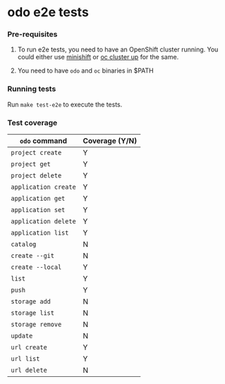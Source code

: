 # odo e2e tests

### Pre-requisites

1. To run e2e tests, you need to have an OpenShift cluster running. You could either use [minishift](https://github.com/minishift/minishift) or [oc cluster up](https://github.com/openshift/origin/blob/master/docs/cluster_up_down.md) for the same.

1. You need to have `odo` and `oc` binaries in $PATH

### Running tests

Run `make test-e2e` to execute the tests. 

### Test coverage

| `odo` command  | Coverage (Y/N) |
| ------------- | ------------- |
| `project create` | Y |
| `project get` | Y |
| `project delete` | Y |
| `application create`  | Y  |
| `application get`  | Y  |
| `application set` | Y |
| `application delete` | Y |
| `application list` | Y |
| `catalog` | N |
| `create --git` | N |
| `create --local` | Y |
| `list` | Y |
| `push` | Y |
| `storage add` | N |
| `storage list` | N |
| `storage remove` | N |
| `update` | N |
| `url create` | Y |
| `url list` | Y |
| `url delete` | N |

